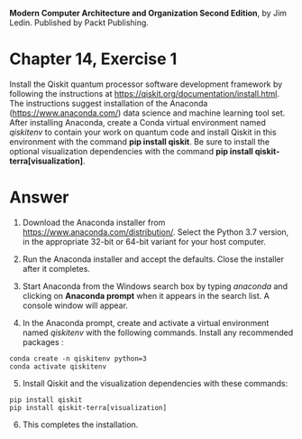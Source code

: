 __Modern Computer Architecture and Organization Second Edition__, by Jim Ledin. Published by Packt Publishing.
# Chapter 14, Exercise 1

Install the Qiskit quantum processor software development framework by following the instructions at https://qiskit.org/documentation/install.html. The instructions suggest installation of the Anaconda (https://www.anaconda.com/) data science and machine learning tool set. After installing Anaconda, create a Conda virtual environment named *qiskitenv* to contain your work on quantum code and install Qiskit in this environment with the command **pip install qiskit**. Be sure to install the optional visualization dependencies with the command **pip install qiskit-terra[visualization]**. 

# Answer
1. Download the Anaconda installer from https://www.anaconda.com/distribution/. Select the Python 3.7 version, in the appropriate 32-bit or 64-bit variant for your host computer.

1. Run the Anaconda installer and accept the defaults. Close the installer after it completes.

1. Start Anaconda from the Windows search box by typing *anaconda* and clicking on **Anaconda prompt** when it appears in the search list. A console window will appear.

1. In the Anaconda prompt, create and activate a virtual environment named *qiskitenv* with the following commands. Install any recommended packages :
```
conda create -n qiskitenv python=3
conda activate qiskitenv
```

5. Install Qiskit and the visualization dependencies with these commands:
```
pip install qiskit
pip install qiskit-terra[visualization]
```

6. This completes the installation.
